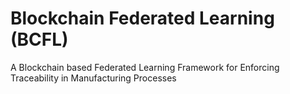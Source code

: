 # Blockchain Federated Learning (BCFL)
A Blockchain based Federated Learning Framework for Enforcing Traceability in Manufacturing Processes
